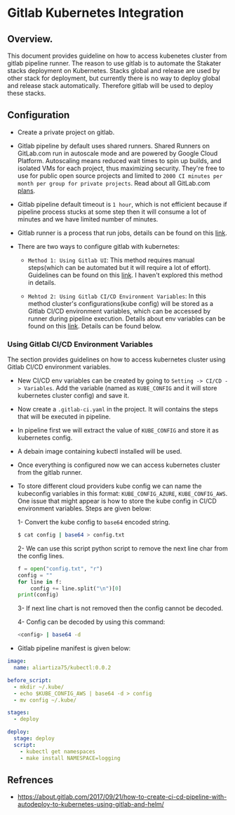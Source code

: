 # Gitlab Kubernetes Integration

## Overview.

This document provides guideline on how to access kubenetes cluster from gitlab pipeline runner. The reason to use gitlab is to automate the Stakater
stacks deployment on Kubernetes. Stacks global and release are used by other stack for deployment, but currently there is no way to deploy global and release
stack automatically. Therefore gitlab will be used to deploy these stacks.

## Configuration 

* Create a private project on gitlab.

* Gitlab pipeline by default uses shared runners. Shared Runners on GitLab.com run in autoscale mode and are powered by Google Cloud Platform. Autoscaling means 
  reduced wait times to spin up builds, and isolated VMs for each project, thus maximizing security. They're free to use for public open source projects and 
  limited to `2000 CI minutes per month per group for private projects`. Read about all GitLab.com [plans](https://about.gitlab.com/pricing).

* Gitlab pipeline default timeout is `1 hour`, which is not efficient because if pipeline process stucks at some step then it will consume a lot of minutes and
  we have limited number of minutes.   

* Gitlab runner is a process that run jobs, details can be found on this [link](https://docs.gitlab.com/runner/).

* There are two ways to configure gitlab with kubernetes:
  
  - `Method 1: Using Gitlab UI`: This method requires manual steps(which can be automated but it will require a lot of effort). 
                                 Guidelines can be found on this [link](https://docs.gitlab.com/ee/user/project/clusters/index.html#adding-an-existing-kubernetes-cluster). I haven't explored this method in details.

  - `Mehtod 2: Using Gitlab CI/CD Environment Variables`: In this method cluster's configurations(kube config) will be stored as a Gitlab CI/CD environment variables, which can be accessed by runner during pipeline execution. Details about env variables can be found on this [link](https://docs.gitlab.com/ee/ci/variables/). Details can be found below.



### Using Gitlab CI/CD Environment Variables

The section provides guidelines on how to access kubernetes cluster using Gitlab CI/CD environment variables.

* New CI/CD env variables can be created by going to `Setting -> CI/CD -> Variables`. Add the variable (named as `KUBE_CONFIG` and it will store kubernetes cluster config) and save it. <add security aspects here>

* Now create a `.gitlab-ci.yaml` in the project. It will contains the steps that will be executed in pipeline.

* In pipeline first we will extract the value of `KUBE_CONFIG` and store it as kubernetes config.

* A debain image containing kubectl installed will be used.

* Once everything is configured now we can access kubernetes cluster from the gitlab runner.

* To store different cloud providers kube config we can name the kubeconfig variables in this format: `KUBE_CONFIG_AZURE`, `KUBE_CONFIG_AWS`. One issue that might appear is how to store the kube config in CI/CD environment variables. Steps are given below:

    1- Convert the kube config to `base64` encoded string.
    
    ```bash
    $ cat config | base64 > config.txt
    ```
    
    2- We can use this script python script to remove the next line char from the config lines.

    ```python
    f = open("config.txt", "r")
    config = ""
    for line in f:
        config += line.split("\n")[0]
    print(config)
    ```
    
    3- If next line chart is not removed then the config cannot be decoded.

    4- Config can be decoded by using this command:
    
    ```bash
    <config> | base64 -d 
    ```

*  Gitlab pipeline manifest is given below:

```yaml
image:
  name: aliartiza75/kubectl:0.0.2

before_script:
  - mkdir ~/.kube/
  - echo $KUBE_CONFIG_AWS | base64 -d > config
  - mv config ~/.kube/

stages:
  - deploy

deploy:
  stage: deploy
  script:
    - kubectl get namespaces
    - make install NAMESPACE=logging
```


## Refrences

* https://about.gitlab.com/2017/09/21/how-to-create-ci-cd-pipeline-with-autodeploy-to-kubernetes-using-gitlab-and-helm/